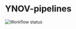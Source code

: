 # YNOV-pipelines

![Workflow status](https://github.com/VivienGiraud/YNOV-pipelines/actions/workflows/main.yml/badge.svg)
